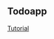 ## Todoapp

[Tutorial](https://mohamed-aziz.github.io/write-your-first-web-app-using-python-and-javascript.html)

